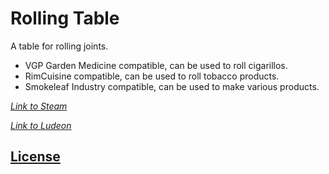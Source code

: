 # Rolling Table

A table for rolling joints.

- VGP Garden Medicine compatible, can be used to roll cigarillos.
- RimCuisine compatible, can be used to roll tobacco products.
- Smokeleaf Industry compatible, can be used to make various products.


_[Link to Steam](https://steamcommunity.com/sharedfiles/filedetails/?id=935099161)_

_[Link to Ludeon](https://ludeon.com/forums/index.php?topic=47165.msg447418#msg447418)_

## [License](https://creativecommons.org/licenses/by-nc-sa/4.0/)
